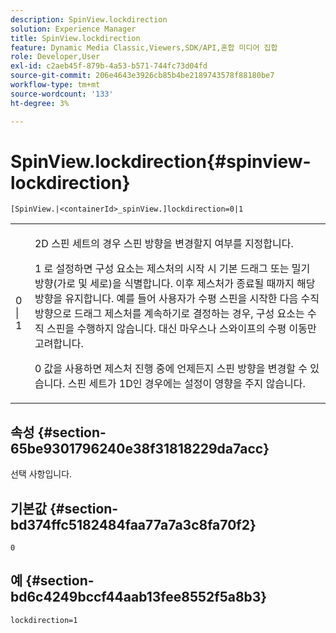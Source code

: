 ```yaml
---
description: SpinView.lockdirection
solution: Experience Manager
title: SpinView.lockdirection
feature: Dynamic Media Classic,Viewers,SDK/API,혼합 미디어 집합
role: Developer,User
exl-id: c2aeb45f-879b-4a53-b571-744fc73d04fd
source-git-commit: 206e4643e3926cb85b4be2189743578f88180be7
workflow-type: tm+mt
source-wordcount: '133'
ht-degree: 3%

---
```


# SpinView.lockdirection{#spinview-lockdirection}

`[SpinView.|<containerId>_spinView.]lockdirection=0|1`

<table id="table_18D47E7C6A2D4D68B94225CB621D5F7C"> 
 <tbody> 
  <tr> 
   <td colname="col1"> <p> <span class="codeph"> 0 | 1 </span> </p> </td> 
   <td colname="col2"> <p> 2D 스핀 세트의 경우 스핀 방향을 변경할지 여부를 지정합니다. </p> <p><span class="codeph"> 1 </span>로 설정하면 구성 요소는 제스처의 시작 시 기본 드래그 또는 밀기 방향(가로 및 세로)을 식별합니다. 이후 제스처가 종료될 때까지 해당 방향을 유지합니다. 예를 들어 사용자가 수평 스핀을 시작한 다음 수직 방향으로 드래그 제스처를 계속하기로 결정하는 경우, 구성 요소는 수직 스핀을 수행하지 않습니다. 대신 마우스나 스와이프의 수평 이동만 고려합니다. </p> <p><span class="codeph"> 0 </span> 값을 사용하면 제스처 진행 중에 언제든지 스핀 방향을 변경할 수 있습니다. 스핀 세트가 1D인 경우에는 설정이 영향을 주지 않습니다. </p> </td> 
  </tr> 
 </tbody> 
</table>

## 속성 {#section-65be9301796240e38f31818229da7acc}

선택 사항입니다.

## 기본값 {#section-bd374ffc5182484faa77a7a3c8fa70f2}

`0`

## 예 {#section-bd6c4249bccf44aab13fee8552f5a8b3}

`lockdirection=1`
